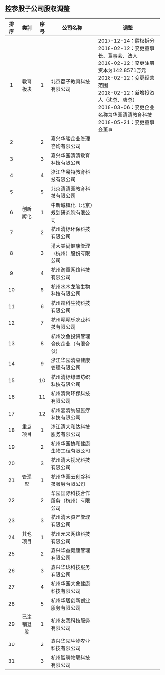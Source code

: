 ## 控参股子公司股权调整

|排序|类别|序号|公司名称|调整|
|:--:|:---:|:--:|----|----|
|1|教育板块|1|北京荔子教育科技有限公司|2017-12-14：股权拆分<br>2018-02-12：变更董事长、董事会、法人<br>2018-02-12：变更注册资本为142.8571万元<br>2018-02-12：变更经营范围<br>2018-02-12：新增投资人（沈总、唐总）<br>2018-03-06：变更企业名称为华园清清教育科技<br>2018-05-21：变更董事会董事|
|2||2|嘉兴华骏企业管理咨询有限公司||
|3||3|嘉兴华园清清教育科技有限公司||
|4||4|浙江华易特教育科技有限公司||
|5||5|北京清清园教育科技有限公司||
|6|创新孵化|1|中新城镇化（北京）规划研究院有限公司||
|7||2|杭州清标环保科技有限公司||
|8||3|清大美尚健康管理（杭州）股份有限公司||
|9||4|杭州淘童网络科技有限公司||
|10||5|杭州水木龙脑生物科技有限公司||
|11||6|杭州霆科生物科技有限公司||
|12||7|杭州颗颗乐农业科技有限公司||
|13||8|杭州汶鱼投资管理合伙企业（有限合伙）||
|14||9|浙江华园清睿健康管理有限公司||
|15||10|杭州清标绿盟纺织科技有限公司||
|16||11|杭州清禹环保科技有限公司||
|17||12|杭州嘉清纳磁医疗科技有限公司||
|18|重点项目|1|浙江清大和达科技服务有限公司||
|19||2|杭州华园协和健康生物工程有限公司||
|20||3|杭州清大视光科技有限公司||
|21|管理型|1|杭州华园云创谷科技服务有限公司||
|22||2|华园国际科技合作服务（杭州）有限公司||
|23||3|杭州清大资产管理有限公司||
|24|其他项目|1|杭州元来网络科技有限公司||
|25||2|嘉兴华益健康管理有限公司||
|26||3|嘉兴华珑科技服务有限公司||
|27||4|杭州华园大象健康科技有限公司||
|28||5|杭州华居创新创业服务有限公司||
|29|已注销退股|1|杭州友我科技服务有限公司||
|30||2|嘉兴华园生物农业科技有限公司||
|31||3|杭州智骋物联科技有限公司||
